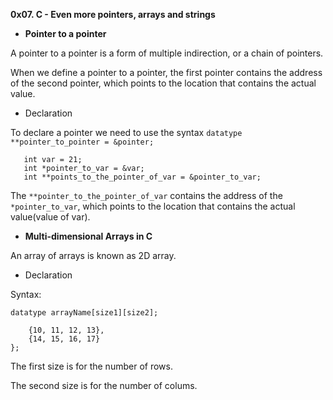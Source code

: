 **0x07. C - Even more pointers, arrays and strings**

 - __Pointer to a pointer__

A pointer to a pointer is a form of multiple indirection, or a chain of pointers.

When we define a pointer to a pointer, the first pointer contains the address of the second pointer, which points to the location that contains the actual value.

- Declaration

To declare a pointer we need to use the syntax ```datatype **pointer_to_pointer = &pointer;```

```
   int var = 21;
   int *pointer_to_var = &var;
   int **points_to_the_pointer_of_var = &pointer_to_var;
```

The ```**pointer_to_the_pointer_of_var``` contains the address of the ```*pointer_to_var```, which points to the location that contains the actual value(value of var).

 - __Multi-dimensional Arrays in C__

An array of arrays is known as 2D array.

- Declaration

Syntax:

```datatype arrayName[size1][size2];```

```int arr[2][4] = {
    {10, 11, 12, 13},
    {14, 15, 16, 17}
};
```

The first size is for the number of rows.

The second size is for the number of colums.